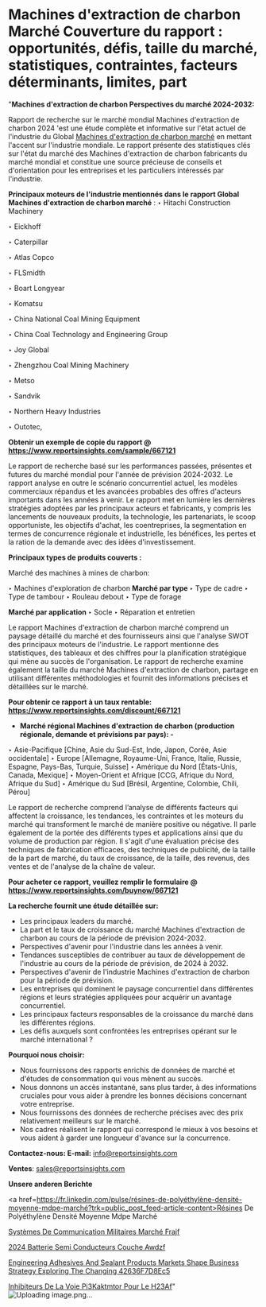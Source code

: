 # Machines d'extraction de charbon Marché Couverture du rapport : opportunités, défis, taille du marché, statistiques, contraintes, facteurs déterminants, limites, part

"<strong>Machines d'extraction de charbon Perspectives du marché 2024-2032:</strong>

Rapport de recherche sur le marché mondial Machines d'extraction de charbon 2024 'est une étude complète et informative sur l'état actuel de l'industrie du Global <a href=https://www.reportsinsights.com/sample/667121>Machines d'extraction de charbon marché</a> en mettant l'accent sur l'industrie mondiale. Le rapport présente des statistiques clés sur l'état du marché des Machines d'extraction de charbon fabricants du marché mondial et constitue une source précieuse de conseils et d'orientation pour les entreprises et les particuliers intéressés par l'industrie.

<strong>Principaux moteurs de l'industrie mentionnés dans le rapport Global Machines d'extraction de charbon marché</strong> :
‣ Hitachi Construction Machinery

‣ Eickhoff

‣ Caterpillar

‣ Atlas Copco

‣ FLSmidth

‣ Boart Longyear

‣ Komatsu

‣ China National Coal Mining Equipment

‣ China Coal Technology and Engineering Group

‣ Joy Global

‣ Zhengzhou Coal Mining Machinery

‣ Metso

‣ Sandvik

‣ Northern Heavy Industries

‣ Outotec,

<strong>Obtenir un exemple de copie du rapport @ <a href=https://www.reportsinsights.com/sample/667121>https://www.reportsinsights.com/sample/667121</a></strong>

Le rapport de recherche basé sur les performances passées, présentes et futures du marché mondial pour l'année de prévision 2024-2032. Le rapport analyse en outre le scénario concurrentiel actuel, les modèles commerciaux répandus et les avancées probables des offres d'acteurs importants dans les années à venir. Le rapport met en lumière les dernières stratégies adoptées par les principaux acteurs et fabricants, y compris les lancements de nouveaux produits, la technologie, les partenariats, le scoop opportuniste, les objectifs d'achat, les coentreprises, la segmentation en termes de concurrence régionale et industrielle, les bénéfices, les pertes et la ration de la demande avec des idées d'investissement.

<strong>Principaux types de produits couverts :</strong>

Marché des machines à mines de charbon:

‣  Machines d'exploration de charbon <strong> Marché <strong> par type </strong> </strong>
‣ Type de cadre
‣ Type de tambour
‣ Rouleau debout
‣ Type de forage

<strong>Marché par application </strong>
‣ Socle
‣ Réparation et entretien

Le rapport Machines d'extraction de charbon marché comprend un paysage détaillé du marché et des fournisseurs ainsi que l'analyse SWOT des principaux moteurs de l'industrie. Le rapport mentionne des statistiques, des tableaux et des chiffres pour la planification stratégique qui mène au succès de l'organisation. Le rapport de recherche examine également la taille du marché Machines d'extraction de charbon, partage en utilisant différentes méthodologies et fournit des informations précises et détaillées sur le marché.

<strong>Pour obtenir ce rapport à un taux rentable: <a href=https://www.reportsinsights.com/discount/667121>https://www.reportsinsights.com/discount/667121</a></strong>
<ul>
  <li><strong>Marché régional Machines d'extraction de charbon (production régionale, demande et prévisions par pays): -</strong></li>
</ul>
‣ Asie-Pacifique [Chine, Asie du Sud-Est, Inde, Japon, Corée, Asie occidentale]
‣ Europe [Allemagne, Royaume-Uni, France, Italie, Russie, Espagne, Pays-Bas, Turquie, Suisse]
‣ Amérique du Nord [États-Unis, Canada, Mexique]
‣ Moyen-Orient et Afrique [CCG, Afrique du Nord, Afrique du Sud]
‣ Amérique du Sud [Brésil, Argentine, Colombie, Chili, Pérou]

Le rapport de recherche comprend l’analyse de différents facteurs qui affectent la croissance, les tendances, les contraintes et les moteurs du marché qui transforment le marché de manière positive ou négative. Il parle également de la portée des différents types et applications ainsi que du volume de production par région. Il s'agit d'une évaluation précise des techniques de fabrication efficaces, des techniques de publicité, de la taille de la part de marché, du taux de croissance, de la taille, des revenus, des ventes et de l'analyse de la chaîne de valeur.

<strong>Pour acheter ce rapport, veuillez remplir le formulaire @   <a href=https://www.reportsinsights.com/buynow/667121>https://www.reportsinsights.com/buynow/667121</a></strong>

<strong>La recherche fournit une étude détaillée sur:</strong>
<ul>
  <li>Les principaux leaders du marché.</li>
  <li>La part et le taux de croissance du marché Machines d'extraction de charbon au cours de la période de prévision 2024-2032.</li>
  <li>Perspectives d'avenir pour l'industrie dans les années à venir.</li>
  <li>Tendances susceptibles de contribuer au taux de développement de l'industrie au cours de la période de prévision, de 2024 à 2032.</li>
  <li>Perspectives d'avenir de l'industrie Machines d'extraction de charbon pour la période de prévision.</li>
  <li>Les entreprises qui dominent le paysage concurrentiel dans différentes régions et leurs stratégies appliquées pour acquérir un avantage concurrentiel.</li>
  <li>Les principaux facteurs responsables de la croissance du marché dans les différentes régions.</li>
  <li>Les défis auxquels sont confrontées les entreprises opérant sur le marché international ?</li>
</ul>
<strong>Pourquoi nous choisir:</strong>
<ul>
  <li>Nous fournissons des rapports enrichis de données de marché et d'études de consommation qui vous mènent au succès.</li>
  <li>Nous donnons un accès instantané, sans plus tarder, à des informations cruciales pour vous aider à prendre les bonnes décisions concernant votre entreprise.</li>
  <li>Nous fournissons des données de recherche précises avec des prix relativement meilleurs sur le marché.</li>
  <li>Nos cadres réalisent le rapport qui correspond le mieux à vos besoins et vous aident à garder une longueur d'avance sur la concurrence.</li>
</ul>
<strong>Contactez-nous:
</strong><strong>E-mail:</strong> <a href=mailto:info@reportsinsights.com>info@reportsinsights.com</a>

<strong>Ventes</strong>: <a href=mailto:sales@reportsinsights.com>sales@reportsinsights.com</a>

<strong>Unsere anderen Berichte</strong>

<a href=https://fr.linkedin.com/pulse/résines-de-polyéthylène-densité-moyenne-mdpe-marché?trk=public_post_feed-article-content>Résines De Polyéthylène Densité Moyenne Mdpe Marché</a>

<a href=https://fr.linkedin.com/pulse/systèmes-de-communication-militaires-marché-frajf/>Systèmes De Communication Militaires Marché Frajf</a>

<a href=https://www.linkedin.com/pulse/2024-batterie-%C3%A0-semi-conducteurs-couche-awdzf/>2024 Batterie  Semi Conducteurs Couche Awdzf</a>

<a href=https://medium.com/@anuragakarte041/engineering-adhesives-and-sealant-products-markets-shape-business-strategy-exploring-the-changing-42636f7d8ec5>Engineering Adhesives And Sealant Products Markets Shape Business Strategy Exploring The Changing 42636F7D8Ec5</a>

<a href=https://www.linkedin.com/pulse/inhibiteurs-de-la-voie-pi3kaktmtor-pour-le-h23af/>Inhibiteurs De La Voie Pi3Kaktmtor Pour Le H23Af</a>"
![Uploading image.png…]()
